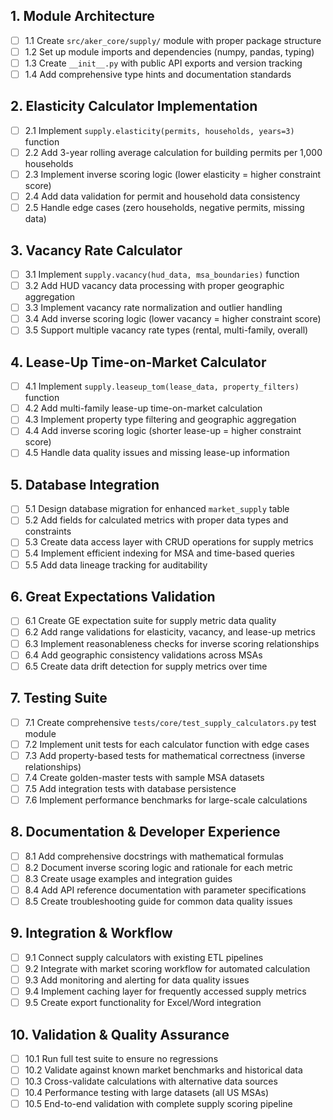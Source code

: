 ## 1. Module Architecture
- [ ] 1.1 Create `src/aker_core/supply/` module with proper package structure
- [ ] 1.2 Set up module imports and dependencies (numpy, pandas, typing)
- [ ] 1.3 Create `__init__.py` with public API exports and version tracking
- [ ] 1.4 Add comprehensive type hints and documentation standards

## 2. Elasticity Calculator Implementation
- [ ] 2.1 Implement `supply.elasticity(permits, households, years=3)` function
- [ ] 2.2 Add 3-year rolling average calculation for building permits per 1,000 households
- [ ] 2.3 Implement inverse scoring logic (lower elasticity = higher constraint score)
- [ ] 2.4 Add data validation for permit and household data consistency
- [ ] 2.5 Handle edge cases (zero households, negative permits, missing data)

## 3. Vacancy Rate Calculator
- [ ] 3.1 Implement `supply.vacancy(hud_data, msa_boundaries)` function
- [ ] 3.2 Add HUD vacancy data processing with proper geographic aggregation
- [ ] 3.3 Implement vacancy rate normalization and outlier handling
- [ ] 3.4 Add inverse scoring logic (lower vacancy = higher constraint score)
- [ ] 3.5 Support multiple vacancy rate types (rental, multi-family, overall)

## 4. Lease-Up Time-on-Market Calculator
- [ ] 4.1 Implement `supply.leaseup_tom(lease_data, property_filters)` function
- [ ] 4.2 Add multi-family lease-up time-on-market calculation
- [ ] 4.3 Implement property type filtering and geographic aggregation
- [ ] 4.4 Add inverse scoring logic (shorter lease-up = higher constraint score)
- [ ] 4.5 Handle data quality issues and missing lease-up information

## 5. Database Integration
- [ ] 5.1 Design database migration for enhanced `market_supply` table
- [ ] 5.2 Add fields for calculated metrics with proper data types and constraints
- [ ] 5.3 Create data access layer with CRUD operations for supply metrics
- [ ] 5.4 Implement efficient indexing for MSA and time-based queries
- [ ] 5.5 Add data lineage tracking for auditability

## 6. Great Expectations Validation
- [ ] 6.1 Create GE expectation suite for supply metric data quality
- [ ] 6.2 Add range validations for elasticity, vacancy, and lease-up metrics
- [ ] 6.3 Implement reasonableness checks for inverse scoring relationships
- [ ] 6.4 Add geographic consistency validations across MSAs
- [ ] 6.5 Create data drift detection for supply metrics over time

## 7. Testing Suite
- [ ] 7.1 Create comprehensive `tests/core/test_supply_calculators.py` test module
- [ ] 7.2 Implement unit tests for each calculator function with edge cases
- [ ] 7.3 Add property-based tests for mathematical correctness (inverse relationships)
- [ ] 7.4 Create golden-master tests with sample MSA datasets
- [ ] 7.5 Add integration tests with database persistence
- [ ] 7.6 Implement performance benchmarks for large-scale calculations

## 8. Documentation & Developer Experience
- [ ] 8.1 Add comprehensive docstrings with mathematical formulas
- [ ] 8.2 Document inverse scoring logic and rationale for each metric
- [ ] 8.3 Create usage examples and integration guides
- [ ] 8.4 Add API reference documentation with parameter specifications
- [ ] 8.5 Create troubleshooting guide for common data quality issues

## 9. Integration & Workflow
- [ ] 9.1 Connect supply calculators with existing ETL pipelines
- [ ] 9.2 Integrate with market scoring workflow for automated calculation
- [ ] 9.3 Add monitoring and alerting for data quality issues
- [ ] 9.4 Implement caching layer for frequently accessed supply metrics
- [ ] 9.5 Create export functionality for Excel/Word integration

## 10. Validation & Quality Assurance
- [ ] 10.1 Run full test suite to ensure no regressions
- [ ] 10.2 Validate against known market benchmarks and historical data
- [ ] 10.3 Cross-validate calculations with alternative data sources
- [ ] 10.4 Performance testing with large datasets (all US MSAs)
- [ ] 10.5 End-to-end validation with complete supply scoring pipeline
